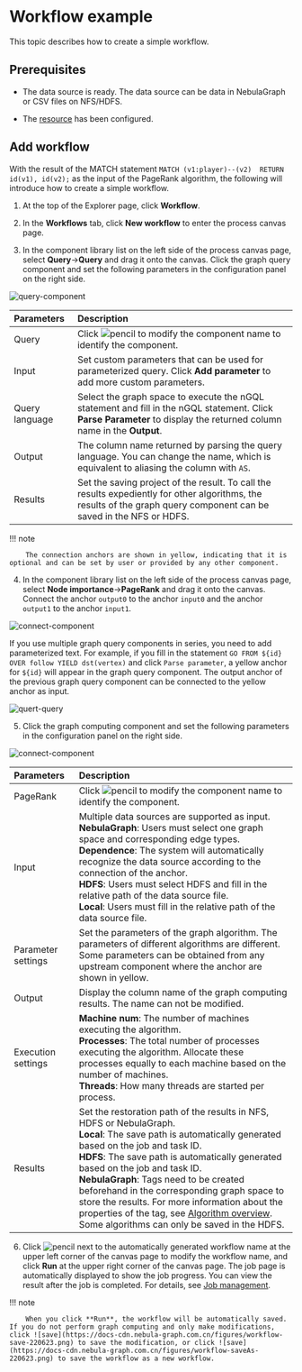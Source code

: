 # Workflow example

This topic describes how to create a simple workflow.

## Prerequisites

- The data source is ready. The data source can be data in NebulaGraph or CSV files on NFS/HDFS.

- The [resource](1.prepare-resources.md) has been configured.

## Add workflow

With the result of the MATCH statement `MATCH (v1:player)--(v2)  RETURN id(v1), id(v2);` as the input of the PageRank algorithm, the following will introduce how to create a simple workflow.

1. At the top of the Explorer page, click **Workflow**.

2. In the **Workflows** tab, click **New workflow** to enter the process canvas page.

3. In the component library list on the left side of the process canvas page, select **Query**->**Query** and drag it onto the canvas. Click the graph query component and set the following parameters in the configuration panel on the right side.

  ![query-component](https://docs-cdn.nebula-graph.com.cn/figures/ex-query-220623-en.png)

  |Parameters|Description|
  |:---|:---|
  |Query|Click ![pencil](https://docs-cdn.nebula-graph.com.cn/figures/workflow-edit.png) to modify the component name to identify the component.|
  |Input| Set custom parameters that can be used for parameterized query. Click **Add parameter** to add more custom parameters. |
  |Query language| Select the graph space to execute the nGQL statement and fill in the nGQL statement. Click **Parse Parameter** to display the returned column name in the **Output**.|
  |Output| The column name returned by parsing the query language. You can change the name, which is equivalent to aliasing the column with `AS`.|
  |Results| Set the saving project of the result. To call the results expediently for other algorithms, the results of the graph query component can be saved in the NFS or HDFS.|

  !!! note

        The connection anchors are shown in yellow, indicating that it is optional and can be set by user or provided by any other component.

4. In the component library list on the left side of the process canvas page, select **Node importance**->**PageRank** and drag it onto the canvas. Connect the anchor `output0` to the anchor `input0` and the anchor `output1` to the anchor `input1`.

  ![connect-component](https://docs-cdn.nebula-graph.com.cn/figures/ex-connect-220623-cn.png)

  If you use multiple graph query components in series, you need to add parameterized text. For example, if you fill in the statement `GO FROM ${id} OVER follow YIELD dst(vertex)` and click `Parse parameter`, a yellow anchor for `${id}` will appear in the graph query component. The output anchor of the previous graph query component can be connected to the yellow anchor as input.

  ![quert-query](https://docs-cdn.nebula-graph.com.cn/figures/query_query_221014_en.png)

5. Click the graph computing component and set the following parameters in the configuration panel on the right side.

  ![connect-component](https://docs-cdn.nebula-graph.com.cn/figures/ex-algorithm-230423-en.png)

  |Parameters|Description|
  |:---|:---|
  |PageRank|Click ![pencil](https://docs-cdn.nebula-graph.com.cn/figures/workflow-edit.png) to modify the component name to identify the component.|
  |Input| Multiple data sources are supported as input. <br>**NebulaGraph**: Users must select one graph space and corresponding edge types.<br>**Dependence**: The system will automatically recognize the data source according to the connection of the anchor.<br>**HDFS**: Users must select HDFS and fill in the relative path of the data source file.<br>**Local**: Users must fill in the relative path of the data source file.|
  |Parameter settings| Set the parameters of the graph algorithm. The parameters of different algorithms are different. Some parameters can be obtained from any upstream component where the anchor are shown in yellow.|
  |Output| Display the column name of the graph computing results. The name can not be modified.|
  |Execution settings| **Machine num**: The number of machines executing the algorithm.<br>**Processes**: The total number of processes executing the algorithm. Allocate these processes equally to each machine based on the number of machines.<br>**Threads**: How many threads are started per process.|
  |Results| Set the restoration path of the results in NFS, HDFS or NebulaGraph.<br>**Local**: The save path is automatically generated based on the job and task ID.<br>**HDFS**: The save path is automatically generated based on the job and task ID.<br>**NebulaGraph**: Tags need to be created beforehand in the corresponding graph space to store the results. For more information about the properties of the tag, see [Algorithm overview](../../graph-computing/algorithm-description.md).<br>Some algorithms can only be saved in the HDFS.|

6. Click ![pencil](https://docs-cdn.nebula-graph.com.cn/figures/workflow-edit.png) next to the automatically generated workflow name at the upper left corner of the canvas page to modify the workflow name, and click **Run** at the upper right corner of the canvas page. The job page is automatically displayed to show the job progress. You can view the result after the job is completed. For details, see [Job management](4.jobs-management.md).

  !!! note

        When you click **Run**, the workflow will be automatically saved. If you do not perform graph computing and only make modifications, click ![save](https://docs-cdn.nebula-graph.com.cn/figures/workflow-save-220623.png) to save the modification, or click ![save](https://docs-cdn.nebula-graph.com.cn/figures/workflow-saveAs-220623.png) to save the workflow as a new workflow.
